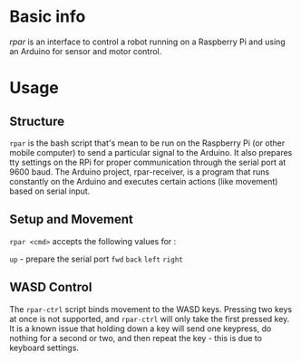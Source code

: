 Basic info
==========

*rpar* is an interface to control a robot running on a Raspberry Pi and using an Arduino for sensor and motor control.

Usage
=====

Structure
---------

`rpar` is the bash script that's mean to be run on the Raspberry Pi (or other mobile computer) to send a particular signal to the Arduino. It also prepares tty settings on the RPi for proper communication through the serial port at 9600 baud. The Arduino project, rpar-receiver, is a program that runs constantly on the Arduino and executes certain actions (like movement) based on serial input.

Setup and Movement
-----------------

`rpar <cmd>` accepts the following values for <cmd>:

`up` - prepare the serial port
`fwd`
`back`
`left`
`right`

WASD Control
-----------

The `rpar-ctrl` script binds movement to the WASD keys. Pressing two keys at once is not supported, and `rpar-ctrl` will only take the first pressed key. It is a known issue that holding down a key will send one keypress, do nothing for a second or two, and then repeat the key - this is due to keyboard settings.
